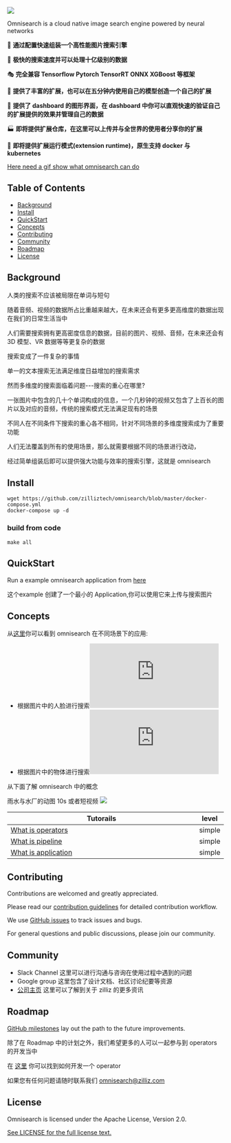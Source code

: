 ![](https://github.com/zilliztech/omnisearch/blob/master/.github/logo-fake.png)

Omnisearch is a cloud native image search engine powered by neural networks

📑 **通过配置快速组装一个高性能图片搜索引擎**

🚀 **极快的搜索速度并可以处理十亿级别的数据**

🎭 **完全兼容 Tensorflow Pytorch TensorRT ONNX XGBoost 等框架**

📝 **提供了丰富的扩展，也可以在五分钟内使用自己的模型创造一个自己的扩展**

📇 **提供了 dashboard 的图形界面，在 dashboard 中你可以直观快速的验证自己的扩展提供的效果并管理自己的数据**

🏭 **即将提供扩展仓库，在这里可以上传并与全世界的使用者分享你的扩展**

🚢 **即将提供扩展运行模式(extension runtime)，原生支持 docker 与 kubernetes**

[Here need a gif show what omnisearch can do]()
## Table of Contents

 - [Background](https://github.com/zilliztech/omnisearch#Background)
 - [Install](https://github.com/zilliztech/omnisearch#Install)
 - [QuickStart](https://github.com/zilliztech/omnisearch#QuickStart)
 - [Concepts](https://github.com/zilliztech/omnisearch#Concepts)
 - [Contributing](https://github.com/zilliztech/omnisearch#Contributing)
 - [Community](https://github.com/zilliztech/omnisearch#Community)
 - [Roadmap](https://github.com/zilliztech/omnisearch#Roadmap)
 - [License](https://github.com/zilliztech/omnisearch#License)
## Background
人类的搜索不应该被局限在单词与短句

随着音频、视频的数据所占比重越来越大，在未来还会有更多更高维度的数据出现在我们的日常生活当中

人们需要搜索拥有更高密度信息的数据，目前的图片、视频、音频，在未来还会有 3D 模型、VR 数据等等更复杂的数据

搜索变成了一件复杂的事情

单一的文本搜索无法满足维度日益增加的搜索需求

然而多维度的搜索面临着问题---搜索的重心在哪里?

一张图片中包含的几十个单词构成的信息，一个几秒钟的视频又包含了上百长的图片以及对应的音频，传统的搜索模式无法满足现有的场景

不同人在不同条件下搜索的重心各不相同，针对不同场景的多维度搜索成为了重要功能

人们无法覆盖到所有的使用场景，那么就需要根据不同的场景进行改动，

经过简单组装后即可以提供强大功能与效率的搜索引擎，这就是 omnisearch 

## Install

    wget https://github.com/zilliztech/omnisearch/blob/master/docker-compose.yml
    docker-compose up -d

### build from code
	
	make all
## QuickStart
Run a example omnisearch application from [here](https://github.com/zilliztech/omnisearch/tree/master/docs/quickstart)

这个example 创建了一个最小的 Application,你可以使用它来上传与搜索图片
## Concepts
从[这里](https://github.com/zilliztech/omnisearch/tree/master/docs/examples)你可以看到 omnisearch 在不同场景下的应用:

 - 根据图片中的人脸进行搜索![](https://github.com/zilliztech/omnisearch/blob/master/docs/examples/face.md)
 - 根据图片中的物体进行搜索![](https://github.com/zilliztech/omnisearch/blob/master/docs/examples/object.md)

从下面了解 omnisearch 中的概念

雨水与水厂的动图 10s 或者短视频
![](https://github.com/zilliztech/omnisearch/blob/master/.github/omnisearch-explain.png)

| Tutorails                                                                                              <img width=500/> | level  |
|-------------------------------------------------------------------------------------------------------------------------|--------|
| [What is operators](https://github.com/zilliztech/omnisearch/tree/master/docs/tutorails/operator.md)                    | simple |
| [What is pipeline](https://github.com/zilliztech/omnisearch/tree/master/docs/tutorails/pipeline.md)                     | simple |
| [What is application](https://github.com/zilliztech/omnisearch/tree/master/docs/tutorails/application.md)               | simple |
## Contributing
Contributions are welcomed and greatly appreciated. 

Please read our  [contribution guidelines](https://github.com/zilliztech/omnisearch/blob/master/CONTRIBUTING.md)  for detailed contribution workflow.

We use  [GitHub issues](https://github.com/zilliztech/omnisearch/issues)  to track issues and bugs. 

For general questions and public discussions, please join our community.

## Community

 - Slack Channel 这里可以进行沟通与咨询在使用过程中遇到的问题
 - Google group  这里包含了设计文档、社区讨论纪要等资源
 - [公司主页](https://zilliz.com/) 这里可以了解到关于 zilliz 的更多资讯

## Roadmap
[GitHub milestones](https://github.com/zilliztech/omnisearch/milestones) lay out the path to the future improvements.

除了在 Roadmap 中的计划之外，我们希望更多的人可以一起参与到 operators 的开发当中

在 [这里](https://github.com/ReigenAraka/omnisearch-operators) 你可以找到如何开发一个 operator

如果您有任何问题请随时联系我们 omnisearch@zilliz.com

## License
Omnisearch is licensed under the Apache License, Version 2.0. 

[See LICENSE for the full license text.](https://github.com/zilliztech/omnisearch/blob/master/LICENSE)
